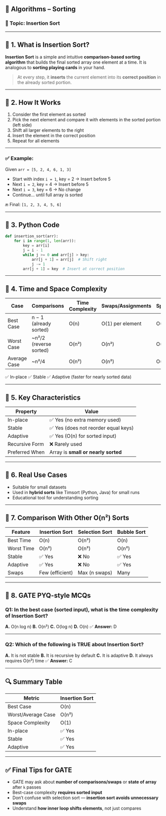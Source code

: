 

## 📘 Algorithms – Sorting

### 🔹 Topic: **Insertion Sort**

---

## 🔹 1. What is Insertion Sort?

**Insertion Sort** is a simple and intuitive **comparison-based sorting algorithm** that builds the final sorted array one element at a time. It is analogous to **sorting playing cards** in your hand.

> At every step, it **inserts** the current element into its **correct position** in the already sorted portion.

---

## 🔹 2. How It Works

1. Consider the first element as sorted
2. Pick the next element and compare it with elements in the sorted portion (left side)
3. Shift all larger elements to the right
4. Insert the element in the correct position
5. Repeat for all elements

---

### ✅ Example:

Given `arr = [5, 2, 4, 6, 1, 3]`

* Start with index `i = 1`, key = 2 → Insert before 5
* Next `i = 2`, key = 4 → Insert before 5
* Next `i = 3`, key = 6 → No change
* Continue… until full array is sorted

🔚 Final: `[1, 2, 3, 4, 5, 6]`

---

## 🔹 3. Python Code

```python
def insertion_sort(arr):
    for i in range(1, len(arr)):
        key = arr[i]
        j = i - 1
        while j >= 0 and arr[j] > key:
            arr[j + 1] = arr[j]  # Shift right
            j -= 1
        arr[j + 1] = key  # Insert at correct position
```

---

## 🔹 4. Time and Space Complexity

| Case         | Comparisons             | Time Complexity | Swaps/Assignments | Space |
| ------------ | ----------------------- | --------------- | ----------------- | ----- |
| Best Case    | n − 1 (already sorted)  | O(n)            | O(1) per element  | O(1)  |
| Worst Case   | \~n²/2 (reverse sorted) | O(n²)           | O(n²)             | O(1)  |
| Average Case | \~n²/4                  | O(n²)           | O(n²)             | O(1)  |

✅ In-place
✅ Stable
✅ Adaptive (faster for nearly sorted data)

---

## 🔹 5. Key Characteristics

| Property       | Value                               |
| -------------- | ----------------------------------- |
| In-place       | ✅ Yes (no extra memory used)        |
| Stable         | ✅ Yes (does not reorder equal keys) |
| Adaptive       | ✅ Yes (O(n) for sorted input)       |
| Recursive Form | ❌ Rarely used                       |
| Preferred When | Array is **small or nearly sorted** |

---

## 🔹 6. Real Use Cases

* Suitable for small datasets
* Used in **hybrid sorts** like Timsort (Python, Java) for small runs
* Educational tool for understanding sorting

---

## 🔹 7. Comparison With Other O(n²) Sorts

| Feature    | Insertion Sort  | Selection Sort | Bubble Sort |
| ---------- | --------------- | -------------- | ----------- |
| Best Time  | O(n)            | O(n²)          | O(n)        |
| Worst Time | O(n²)           | O(n²)          | O(n²)       |
| Stable     | ✅ Yes           | ❌ No           | ✅ Yes       |
| Adaptive   | ✅ Yes           | ❌ No           | ✅ Yes       |
| Swaps      | Few (efficient) | Max (n swaps)  | Many        |

---

## 🔹 8. GATE PYQ-style MCQs

### Q1: In the best case (sorted input), what is the time complexity of Insertion Sort?

**A.** O(n log n)
**B.** O(n²)
**C.** O(log n)
**D.** O(n)
✅ **Answer:** D

---

### Q2: Which of the following is TRUE about Insertion Sort?

**A.** It is not stable
**B.** It is recursive by default
**C.** It is adaptive
**D.** It always requires O(n²) time
✅ **Answer:** C

---

## 🔍 Summary Table

| Metric             | Insertion Sort |
| ------------------ | -------------- |
| Best Case          | O(n)           |
| Worst/Average Case | O(n²)          |
| Space Complexity   | O(1)           |
| In-place           | ✅ Yes          |
| Stable             | ✅ Yes          |
| Adaptive           | ✅ Yes          |

---

## ✅ Final Tips for GATE

* GATE may ask about **number of comparisons/swaps** or **state of array** after `k` passes
* Best-case complexity **requires sorted input**
* Don’t confuse with selection sort — **insertion sort avoids unnecessary swaps**
* Understand **how inner loop shifts elements**, not just compares

